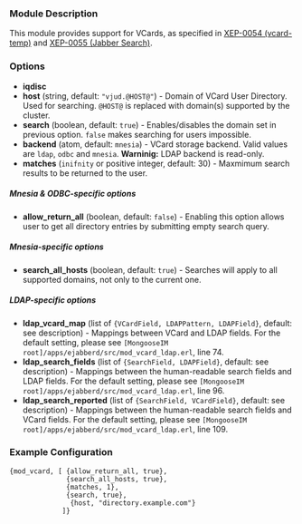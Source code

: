 ### Module Description
This module provides support for VCards, as specified in [XEP-0054 (vcard-temp)](http://xmpp.org/extensions/xep-0054.html) and [XEP-0055 (Jabber Search)](http://xmpp.org/extensions/xep-0055.html).

### Options

* **iqdisc**
* **host** (string, default: `"vjud.@HOST@"`) - Domain of VCard User Directory. Used for searching. `@HOST@` is replaced with domain(s) supported by the cluster.
* **search** (boolean, default: `true`) - Enables/disables the domain set in previous option. `false` makes searching for users impossible.
* **backend** (atom, default: `mnesia`) - VCard storage backend. Valid values are `ldap`, `odbc` and `mnesia`. **Warninig:** LDAP backend is read-only.
* **matches** (`inifnity` or positive integer, default: 30) - Maxmimum search results to be returned to the user.

##### Mnesia & ODBC-specific options

* **allow_return_all** (boolean, default: `false`) - Enabling this option allows user to get all directory entries by submitting empty search query.

##### Mnesia-specific options

* **search_all_hosts** (boolean, default: `true`) - Searches will apply to all supported domains, not only to the current one.

##### LDAP-specific options

* **ldap_vcard_map** (list of `{VCardField, LDAPPattern, LDAPField}`, default: see description) - Mappings between VCard and LDAP fields. For the default setting, please see `[MongooseIM root]/apps/ejabberd/src/mod_vcard_ldap.erl`, line 74.
* **ldap_search_fields** (list of `{SearchField, LDAPField}`, default: see description) - Mappings between the human-readable search fields and LDAP fields. For the default setting, please see `[MongooseIM root]/apps/ejabberd/src/mod_vcard_ldap.erl`, line 96.
* **ldap_search_reported** (list of `{SearchField, VCardField}`, default: see description) - Mappings between the human-readable search fields and VCard fields. For the default setting, please see `[MongooseIM root]/apps/ejabberd/src/mod_vcard_ldap.erl`, line 109.

### Example Configuration
```
{mod_vcard, [ {allow_return_all, true},
              {search_all_hosts, true},
              {matches, 1},
              {search, true},
               {host, "directory.example.com"}
             ]}
```
